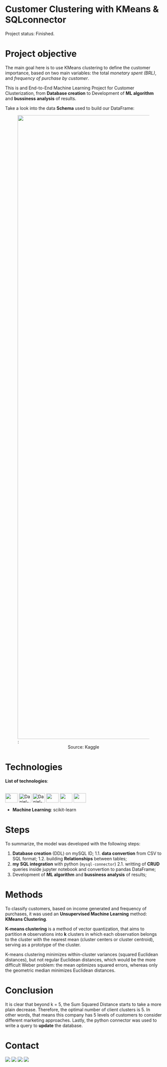 # Customer Clustering with KMeans & SQLconnector
  
  Project status: Finished.

# Project objective

The main goal here is to use KMeans clustering to define the customer importance, based on two main variables: the total *monetary spent (BRL)*, and *frequency of purchase by customer*. 

This is and End-to-End Machine Learning Project for Customer Clusterization, from  **Database creation** to Development of **ML algorithm** and **bussiness analysis** of results.

Take a look into the data **Schema** used to build our DataFrame: 

<figure>
    <img src="https://i.imgur.com/HRhd2Y0.png" width="800" height="2000">
    <figcaption>: <center> Source: Kaggle  </center> </figcaption>
</figure>


# Technologies 
  
  **List of technologies**:
  <div style="display: inline_block"><br>
  <img align="center" height="30" width="40" src="https://cdn.jsdelivr.net/gh/devicons/devicon/icons/jupyter/jupyter-original.svg">
  <img align="center" alt="Daniel-sql" height="30" width="40" src="https://cdn.jsdelivr.net/gh/devicons/devicon/icons/mysql/mysql-original.svg">
  <img align="center" alt="Daniel-psgre" height="30" width="40" src="https://cdn.jsdelivr.net/gh/devicons/devicon/icons/postgresql/postgresql-original.svg">
  <img align="center" height="30" width="40" src="https://cdn.jsdelivr.net/gh/devicons/devicon/icons/python/python-original.svg">
  <img align="center" height="30" width="40" src="https://cdn.jsdelivr.net/gh/devicons/devicon/icons/pandas/pandas-original.svg">
  <img align="center" height="30" width="40" src="https://cdn.jsdelivr.net/gh/devicons/devicon/icons/git/git-original-wordmark.svg"> 
    
</div>

  - **Machine Learning**: scikit-learn

# Steps

To summarize, the model was developed with the following steps:

1. **Database creation** (DDL) on mySQL ID;
 1.1. **data convertion** from CSV to SQL format; 
 1.2. building **Relationships** between tables;
2. **my SQL integration** with python (`mysql-connector`)
 2.1. writting of **CRUD** queries inside jupyter notebook and convertion to pandas DataFrame;
3. Development of **ML algorithm** and **bussiness analysis** of results;
 
# Methods

To classify customers, based on income generated and frequency of purchases, it was used an **Unsupervised Machine Learning** method: **KMeans Clustering**.

**K-means clustering** is a method of vector quantization, that aims to partition **n** observations into **k** clusters in which each observation belongs to the cluster with the nearest mean (cluster centers or cluster centroid), serving as a prototype of the cluster.

K-means clustering minimizes within-cluster variances (squared Euclidean distances), but not regular Euclidean distances, which would be the more difficult Weber problem: the mean optimizes squared errors, whereas only the geometric median minimizes Euclidean distances.

# Conclusion

It is clear that beyond k = 5, the Sum Squared Distance starts to take a more plain decrease. Therefore, the optimal number of client clusters is 5. In other words, that means this company has 5 levels of customers to consider different marketing approaches. Lastly, the python connector was used to write a query to **update** the database.
  
# Contact
<div> 
  <a href="https://www.linkedin.com/in/daniel-iglesias-melo/" target="_blank"><img src="https://img.shields.io/badge/-LinkedIn-%230077B5?style=for-the-badge&logo=linkedin&logoColor=white" target="_blank"></a> 
 	<a href="https://wa.me/5581989017459" target="_blank"><img src="https://img.shields.io/badge/WhatsApp-25D366?style=for-the-badge&logo=whatsapp&logoColor=white" target="_blank"></a>
 <a href= https://discordapp.com/channels/@me/1119691506735906826/" target="_blank"><img src="https://img.shields.io/badge/Discord-7289DA?style=for-the-badge&logo=discord&logoColor=white" target="_blank"></a> 
  <a href = "mailto:daniel.iglesiascm@gmail.com"><img src="https://img.shields.io/badge/-Gmail-%23333?style=for-the-badge&logo=gmail&logoColor=red" target="_blank"></a>
  
</div>
